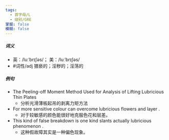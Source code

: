 ```yaml
---
tags:
  - 首字母/L
  - 级别/GRE
掌握: false
模糊: false
---
```

##### 词义
- 英：/luːˈbrɪʃəs/； 美：/luːˈbrɪʃəs/
- #词性/adj  猥亵的；淫秽的；淫荡的
##### 例句
- The Peeling-off Moment Method Used for Analysis of Lifting Lubricious Thin Plates
	- 分析光滑薄板起吊的剥离力矩方法
- For more sensitive colour can overcome lubricious flowers and layer .
	- 对于较敏感的颜色能很好地克服色花和层差。
- This kind of false breakdown is one kind slants actually lubricious phenomenon .
	- 这种假故障其实是一种偏色现象。
